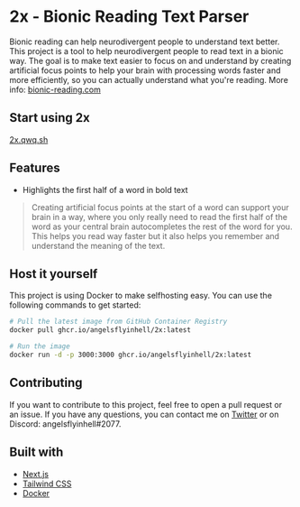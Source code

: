 # 2x - Bionic Reading Text Parser
Bionic reading can help neurodivergent people to understand text better. This project is a tool to help neurodivergent people to read text in a bionic way.
The goal is to make text easier to focus on and understand by creating artificial focus points to help your brain with processing words faster and more efficiently, so you can actually understand what you're reading.
More info: [bionic-reading.com](https://bionic-reading.com/)

## Start using 2x
[2x.qwq.sh](https://2x.qwq.sh/)

## Features
- Highlights the first half of a word in bold text
> Creating artificial focus points at the start of a word can support your brain in a way, where you only really need to read the first half of the word as your central brain autocompletes the rest of the word for you. This helps you read way faster but it also helps you remember and understand the meaning of the text.

## Host it yourself
This project is using Docker to make selfhosting easy. You can use the following commands to get started:
```bash
# Pull the latest image from GitHub Container Registry
docker pull ghcr.io/angelsflyinhell/2x:latest

# Run the image
docker run -d -p 3000:3000 ghcr.io/angelsflyinhell/2x:latest
```

## Contributing
If you want to contribute to this project, feel free to open a pull request or an issue. If you have any questions, you can contact me on [Twitter](https://twitter.com/angelsflyinhell) or on Discord: angelsflyinhell#2077.

## Built with
- [Next.js](https://nextjs.org/)
- [Tailwind CSS](https://tailwindcss.com/)
- [Docker](https://www.docker.com/)
